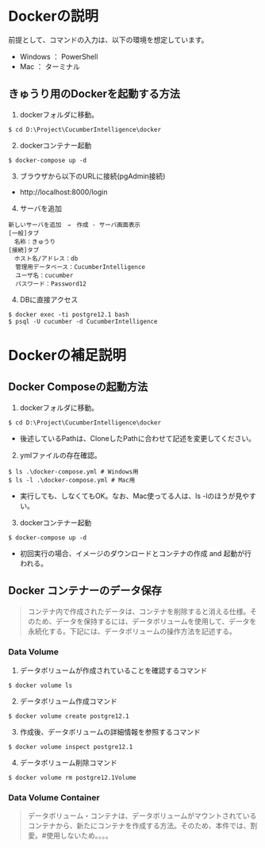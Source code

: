 # Dockerの説明
前提として、コマンドの入力は、以下の環境を想定しています。
* Windows ： PowerShell
* Mac     ： ターミナル
## きゅうり用のDockerを起動する方法

1. dockerフォルダに移動。
```
$ cd D:\Project\CucumberIntelligence\docker
```
2. dockerコンテナー起動
```
$ docker-compose up -d
```
3. ブラウザから以下のURLに接続(pgAdmin接続)
* http://localhost:8000/login
4. サーバを追加
```
新しいサーバを追加　⇒　作成 - サーバ画面表示
[一般]タブ
　名称：きゅうり
[接続]タブ
　ホスト名/アドレス：db
  管理用データベース：CucumberIntelligence
  ユーザ名：cucumber
  パスワード：Password12
```
4. DBに直接アクセス
```
$ docker exec -ti postgre12.1 bash
$ psql -U cucumber -d CucumberIntelligence
```

# Dockerの補足説明
## Docker Composeの起動方法
1. dockerフォルダに移動。
```
$ cd D:\Project\CucumberIntelligence\docker
```
 * 後述しているPathは、CloneしたPathに合わせて記述を変更してください。
2. ymlファイルの存在確認。
```
$ ls .\docker-compose.yml # Windows用
$ ls -l .\docker-compose.yml # Mac用
```
 * 実行しても、しなくてもOK。なお、Mac使ってる人は、ls -lのほうが見やすい。
3. dockerコンテナー起動
```
$ docker-compose up -d
```
 * 初回実行の場合、イメージのダウンロードとコンテナの作成 and 起動が行われる。


## Docker コンテナーのデータ保存
>コンテナ内で作成されたデータは、コンテナを削除すると消える仕様。そのため、データを保持するには、データボリュームを使用して、データを永続化する。下記には、データボリュームの操作方法を記述する。


### Data Volume
1. データボリュームが作成されていることを確認するコマンド
```
$ docker volume ls
```
2. データボリューム作成コマンド
```
$ docker volume create postgre12.1
```
3. 作成後、データボリュームの詳細情報を参照するコマンド
```
$ docker volume inspect postgre12.1
```
4. データボリューム削除コマンド
```
$ docker volume rm postgre12.1Volume
```


### Data Volume Container
> データボリューム・コンテナは、データボリュームがマウントされているコンテナから、新たにコンテナを作成する方法。そのため、本件では、割愛。#使用しないため。。。。
